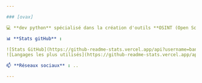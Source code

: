 ```yaml
---

### [ovax] 

💻 **dev python** spécialisé dans la création d'outils **OSINT (Open Source Intelligence)**.

📊 **Stats gitHub** :

![Stats GitHub](https://github-readme-stats.vercel.app/api?username=banaxou&show_icons=true&theme=dark)  
![Langages les plus utilisés](https://github-readme-stats.vercel.app/api/top-langs/?username=banaxou&layout=compact&theme=dark)

📫 **Réseaux sociaux** : ..

---
```


